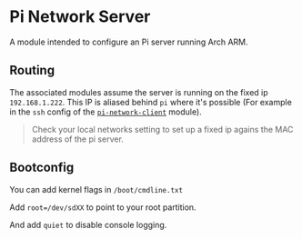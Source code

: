 # Pi Network Server

A module intended to configure an Pi server running Arch ARM.

## Routing

The associated modules assume the server is running on the fixed ip
`192.168.1.222`. This IP is aliased behind `pi` where it's possible (For
example in the `ssh` config of the [`pi-network-client`](../pi-network-client)
module).

> Check your local networks setting to set up a fixed ip agains the MAC
> address of the pi server.

## Bootconfig

You can add kernel flags in `/boot/cmdline.txt`

Add `root=/dev/sdXX` to point to your root partition.

And add `quiet` to disable console logging.
